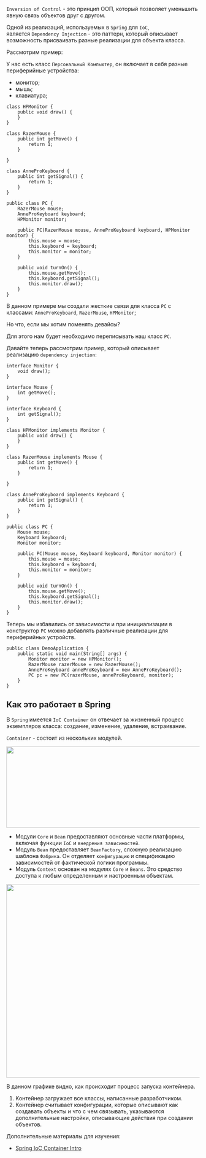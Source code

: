 <p><code>Inversion of Control</code> - это принцип ООП, который позволяет уменьшить явную связь объектов друг с другом.</p>

<p>Одной из реализаций, используемых в <code>Spring</code> для <code>IoC</code>, является <code>Dependency Injection</code> - это паттерн, который описывает возможность присваивать разные реализации для объекта класса.</p>

<p>Рассмотрим пример:</p>

<p>У нас есть класс <code>Персональный Компьютер</code>, он включает в себя разные периферийные устройства:</p>

<ul>
	<li>монитор;</li>
	<li>мышь;</li>
	<li>клавиатура;</li>
</ul>

<pre><code>class HPMonitor {
    public void draw() {
    }
}

class RazerMouse {
    public int getMove() {
        return 1;
    }

}

class AnneProKeyboard {
    public int getSignal() {
        return 1;
    }
}

public class PC {
    RazerMouse mouse;
    AnneProKeyboard keyboard;
    HPMonitor monitor;

    public PC(RazerMouse mouse, AnneProKeyboard keyboard, HPMonitor monitor) {
        this.mouse = mouse;
        this.keyboard = keyboard;
        this.monitor = monitor;
    }

    public void turnOn() {
        this.mouse.getMove();
        this.keyboard.getSignal();
        this.monitor.draw();
    }
}</code></pre>

<p>В данном примере мы создали жесткие связи для класса <code>PC</code> с классами: <code>AnneProKeyboard</code>, <code>RazerMouse</code>, <code>HPMonitor</code>;</p>

<p>Но что, если мы хотим поменять девайсы?</p>

<p>Для этого нам будет необходимо переписывать наш класс <code>PC</code>.</p>

<p>Давайте теперь рассмотрим пример, который описывает реализацию <code>dependency injection</code>:</p>

<pre><code>interface Monitor {
    void draw();
}

interface Mouse {
    int getMove();
}

interface Keyboard {
    int getSignal();
}

class HPMonitor implements Monitor {
    public void draw() {
    }
}

class RazerMouse implements Mouse {
    public int getMove() {
        return 1;
    }

}

class AnneProKeyboard implements Keyboard {
    public int getSignal() {
        return 1;
    }
}

public class PC {
    Mouse mouse;
    Keyboard keyboard;
    Monitor monitor;

    public PC(Mouse mouse, Keyboard keyboard, Monitor monitor) {
        this.mouse = mouse;
        this.keyboard = keyboard;
        this.monitor = monitor;
    }

    public void turnOn() {
        this.mouse.getMove();
        this.keyboard.getSignal();
        this.monitor.draw();
    }
}</code></pre>

<p>Теперь мы избавились от зависимости и при инициализации в конструктор <code>PC</code> можно добавлять различные реализации для периферийных устройств.</p>

<pre><code>public class DemoApplication {
    public static void main(String[] args) {
        Monitor monitor = new HPMonitor();
        RazerMouse razerMouse = new RazerMouse();
        AnneProKeyboard anneProKeyboard = new AnneProKeyboard();
        PC pc = new PC(razerMouse, anneProKeyboard, monitor);
    }
}</code></pre>

<h2>Как это работает в Spring</h2>

<p>В <code>Spring</code> имеется <code>IoC Container</code> он отвечает за жизненный процесс экземпляров класса: создание, изменение, удаление, встраивание.</p>

<p><code>Container</code> - состоит из нескольких модулей.</p>

<p><img alt="" height="212" name="image.png" src="https://ucarecdn.com/fcb0ca05-b477-4078-a3f6-b88bcef54612/" width="1174"></p>

<ul>
	<li>Модули <code>Core</code> и <code>Bean</code> предоставляют основные части платформы, включая функции <code>IoC</code> и <code>внедрения зависимостей</code>.</li>
	<li>Модуль <code>Bean</code> предоставляет <code>BeanFactory</code>, сложную реализацию шаблона <code>Фабрика</code>. Он отделяет <code>конфигурацию</code> и спецификацию зависимостей от фактической логики программы.</li>
	<li>Модуль <code>Context</code> основан на модулях <code>Core</code> и <code>Beans</code>. Это средство доступа к любым определенным и настроенным объектам.</li>
</ul>

<p><img alt="" height="505" name="image.png" src="https://ucarecdn.com/1b187915-bfd1-4394-a4db-b0d426061353/" width="618"></p>

<p>В данном графике видно, как происходит процесс запуска контейнера.</p>

<ol>
	<li>Контейнер загружает все классы, написанные разработчиком.</li>
	<li>Контейнер считывает конфигурации, которые описывают как создавать объекты и что с чем связывать, указываются дополнительные настройки, описывающие действия при создании объектов.</li>
</ol>

<p>Дополнительные материалы для изучения:</p>

<ul>
	<li><a href="https://docs.spring.io/spring-framework/docs/current/reference/html/core.html#beans-introduction" rel="nofollow noopener noreferrer">Spring IoC Container Intro</a></li>
</ul>